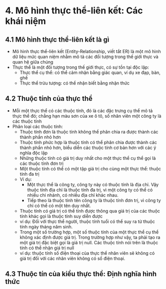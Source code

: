 # 4. Mô hình thực thể-liên kết: Các khái niệm

## 4.1 Mô hình thực thể-liên kết là gì

- Mô hình thực thể-liên kết (Entity-Relationship, viết tắt ER) là một mô hình dữ liệu mức quan niệm nhằm mô tả các đối tượng trong thế giới thực và quan hệ giữa chúng 
- Thực thể là một đối tượng trong thế giới thực, có sự tồn tại độc lập: 
  - Thực thể cụ thể: có thể cảm nhận bằng giác quan, ví dụ xe đạp, bàn, ghế 
  - Thực thể trừu tượng: có thể nhận biết bằng nhận thức

## 4.2  Thuộc tính của thực thể

- Mỗi một thực thể có các thuộc tính, đó là các đặc trưng cụ thể mô tả thực thể đó; chẳng hạn màu sơn của xe ô tô, số nhân viên một công ty là các thuộc tính 
- Phân loại các thuộc tính: 
  - Thuộc tính đơn là thuộc tính không thể phân chia ra được thành các thành phần nhỏ hơn 
  - Thuộc tính phức hợp là thuộc tính có thể phân chia được thành các thành phần nhỏ hơn, biểu diễn các thuộc tính cơ bản hơn với các ý nghĩa độc lập 
  - Những thuộc tính có giá trị duy nhất cho một thực thể cụ thể gọi là các thuộc tính đơn trị 
  - Một thuộc tính có thể có một tập giá trị cho cùng một thực thể: thuộc tính đa trị
  - Ví dụ:
      - Một thực thể là công ty, công ty này có thuộc tính là địa chỉ. Vậy thuộc tính địa chỉ là thuộc tính đa trị, vì một công ty có thể có nhiều chi nhánh, có nhiều địa chỉ khác nhau. 
      - Tiếp theo là thuộc tính tên công ty là thuộc tính đơn trị, vì công ty chỉ có thể có một tên duy nhất.
  - Thuộc tính có giá trị có thể tính được thông qua giá trị của các thuộc tính khác gọi là thuộc tính suy diễn được 
  - ví dụ: Đối với thực thể người, thuộc tính tuổi có thể suy ra từ thuộc tính ngày tháng năm sinh. 
  - Trong một số trường hợp, một số thuộc tính của một thực thể cụ thể không xác định được giá trị. Trong trường hợp như vậy, ta phải tạo ra một giá trị đặc biệt gọi là giá trị null. Các thuộc tính nói trên là thuộc tính có thể nhận giá trị null
  - ví dụ: thuộc tính số điện thoại của thực thể nhân viên sẽ không có giá trị đối với các nhân viên không có số điện thoại.
    
## 4.3 Thuộc tín của kiểu thực thể: Định nghĩa hình thức
